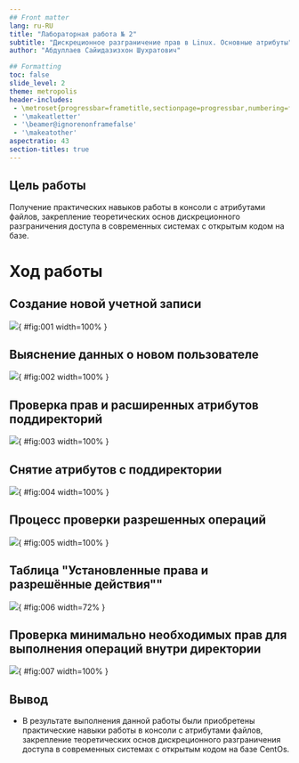 ```yaml
---
## Front matter
lang: ru-RU
title: "Лабораторная работа № 2"
subtitle: "Дискреционное разграничение прав в Linux. Основные атрибуты"
author: "Абдуллаев Сайидазизхон Шухратович"

## Formatting
toc: false
slide_level: 2
theme: metropolis
header-includes: 
 - \metroset{progressbar=frametitle,sectionpage=progressbar,numbering=fraction}
 - '\makeatletter'
 - '\beamer@ignorenonframefalse'
 - '\makeatother'
aspectratio: 43
section-titles: true
---
```


## Цель работы

Получение практических навыков работы в консоли с атрибутами файлов, закрепление теоретических основ дискреционного разграничения доступа в современных системах с открытым кодом на базе.


# Ход работы

## Создание новой учетной записи

![](image/pres/1.png){ #fig:001 width=100% }

## Выяснение данных о новом пользователе

![](image/pres/2.png){ #fig:002 width=100% }

## Проверка прав и расширенных атрибутов поддиректорий

![](image/pres/3.png){ #fig:003 width=100% }

## Снятие атрибутов с поддиректории

![](image/pres/4.png){ #fig:004 width=100% }

## Процесс проверки разрешенных операций

![](image/pres/5.png){ #fig:005 width=100% }

## Таблица "Установленные права и разрешённые действия""

![](image/pres/6.png){ #fig:006 width=72% }

## Проверка минимально необходимых прав для выполнения операций внутри директории

![](image/pres/7.png){ #fig:007 width=100% }

## Вывод

- В результате выполнения данной работы были приобретены практические навыки работы в консоли с атрибутами файлов, закрепление теоретических основ дискреционного разграничения доступа в современных системах с открытым кодом на базе CentOs.